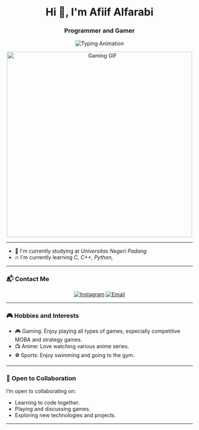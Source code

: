 <h1 align="center">Hi 👋, I'm Afiif Alfarabi</h1>
<h3 align="center">Programmer and Gamer</h3>

<p align="center">
  <img src="https://readme-typing-svg.herokuapp.com?font=Fira+Code&size=28&duration=2500&color=00C9A7&center=true&vCenter=true&width=600&lines=Programmer+%7C+Gamer;Code+Hard,+Play+Harder!" alt="Typing Animation" />
</p>

<p align="center">
  <img src="https://media2.giphy.com/media/v1.Y2lkPTc5MGI3NjExejRnY3lqcmpwNGs4ejVrcG45aWN4bWttc3dsbzVtdmY1dWwyZXZzNyZlcD12MV9pbnRlcm5hbF9naWZfYnlfaWQmY3Q9Zw/ttknk7M3d3UBEeZsii/giphy.gif" width="500" alt="Gaming GIF" />
</p>


---

- 🌱 I'm currently studying at *Universitas Negeri Padang*  
- 🔥 I'm currently learning *C, C++, Python,*

---

### 📬 Contact Me

<p align="center">
  <a href="https://www.instagram.com/apiip_04/" target="_blank"><img alt="Instagram" src="https://img.shields.io/badge/Instagram-E4405F?style=for-the-badge&logo=Instagram&logoColor=white" /></a>
    <a href="mailto:apiip.farabi1212@gmail.com"><img alt="Email" src="https://img.shields.io/badge/Email-D14836?style=for-the-badge&logo=gmail&logoColor=white" /></a>
</p>

---

### 🎮 Hobbies and Interests
- 🎮 Gaming: Enjoy playing all types of games, especially competitive MOBA and strategy games.
- 📺 Anime: Love watching various anime series.
- ⚽ Sports: Enjoy swimming and going to the gym.

---

### 🔧 Open to Collaboration
I’m open to collaborating on:
- Learning to code together.
- Playing and discussing games.
- Exploring new technologies and projects.
  
---
